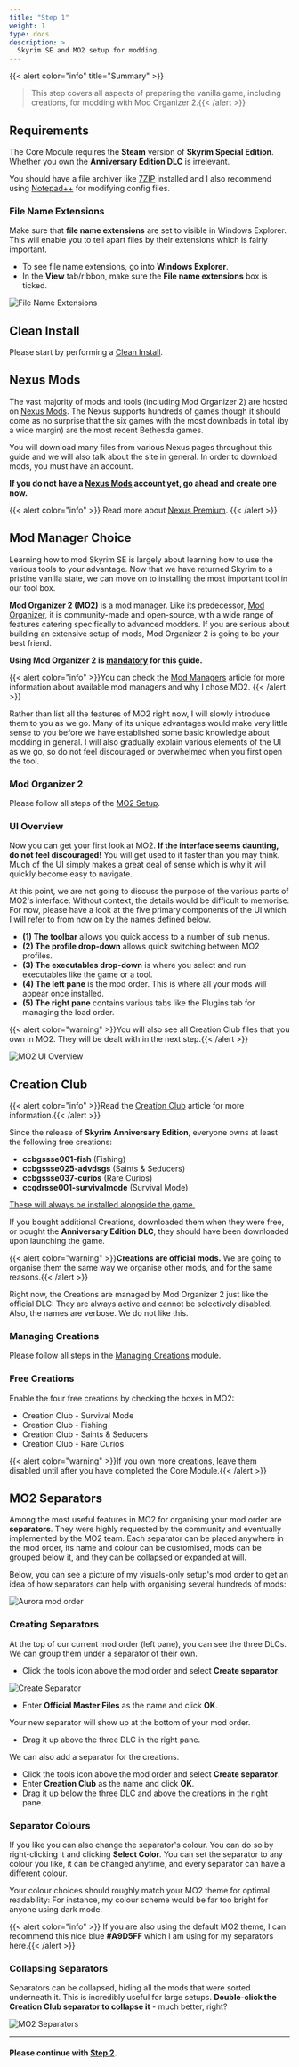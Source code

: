 ```yaml
---
title: "Step 1"
weight: 1
type: docs
description: >
  Skyrim SE and MO2 setup for modding.
---
```


{{< alert color="info" title="Summary" >}}
> This step covers all aspects of preparing the vanilla game, including creations, for modding with Mod Organizer 2.{{< /alert >}}

## Requirements

The Core Module requires the **Steam** version of **Skyrim Special Edition**. Whether you own the **Anniversary Edition DLC** is irrelevant.

You should have a file archiver like [7ZIP](https://www.7-zip.org/) installed and I also recommend using [Notepad++](https://notepad-plus-plus.org/downloads/) for modifying config files.

### File Name Extensions

Make sure that **file name extensions** are set to visible in Windows Explorer. This will enable you to tell apart files by their extensions which is fairly important.

- To see file name extensions, go into **Windows Explorer**.
- In the **View** tab/ribbon, make sure the **File name extensions** box is ticked.

![File Name Extensions](/Pictures/skyforge/beginners-guide/file-name-extensions.png)

## Clean Install

Please start by performing a [Clean Install](/skyforge/modding-resources/clean-install/).

## Nexus Mods

The vast majority of mods and tools (including Mod Organizer 2) are hosted on [Nexus Mods](https://www.nexusmods.com/). The Nexus supports hundreds of games though it should come as no surprise that the six games with the most downloads in total (by a wide margin) are the most recent Bethesda games.

You will download many files from various Nexus pages throughout this guide and we will also talk about the site in general. In order to download mods, you must have an account.

**If you do not have a [Nexus Mods](https://www.nexusmods.com/) account yet, go ahead and create one now.**

{{< alert color="info" >}} Read more about [Nexus Premium](/skyforge/knowledge-base/nexus-premium/). {{< /alert >}}

## Mod Manager Choice

Learning how to mod Skyrim SE is largely about learning how to use the various tools to your advantage. Now that we have returned Skyrim to a pristine vanilla state, we can move on to installing the most important tool in our tool box.

**Mod Organizer 2 (MO2)** is a mod manager. Like its predecessor, [Mod Organizer](https://www.nexusmods.com/skyrim/mods/1334), it is community-made and open-source, with a wide range of features catering specifically to advanced modders. If you are serious about building an extensive setup of mods, Mod Organizer 2 is going to be your best friend.

**Using Mod Organizer 2 is <u>mandatory</u> for this guide.**

{{< alert color="info" >}}You can check the [Mod Managers](/skyforge/knowledge-base/mod-managers/) article for more information about available mod managers and why I chose MO2. {{< /alert >}}

Rather than list all the features of MO2 right now, I will slowly introduce them to you as we go. Many of its unique advantages would make very little sense to you before we have established some basic knowledge about modding in general. I will also gradually explain various elements of the UI as we go, so do not feel discouraged or overwhelmed when you first open the tool.

### Mod Organizer 2

Please follow all steps of the [MO2 Setup](/skyforge/tool-setup/mo2/).

### UI Overview

Now you can get your first look at MO2. **If the interface seems daunting, do not feel discouraged!** You will get used to it faster than you may think. Much of the UI simply makes a great deal of sense which is why it will quickly become easy to navigate.

At this point, we are not going to discuss the purpose of the various parts of MO2's interface: Without context, the details would be difficult to memorise. For now, please have a look at the five primary components of the UI which I will refer to from now on by the names defined below.  

- **(1) The toolbar** allows you quick access to a number of sub menus.
- **(2) The profile drop-down** allows quick switching between MO2 profiles.
- **(3) The executables drop-down** is where you select and run executables like the game or a tool.
- **(4) The left pane** is the mod order. This is where all your mods will appear once installed.
- **(5) The right pane** contains various tabs like the Plugins tab for managing the load order.

{{< alert color="warning" >}}You will also see all Creation Club files that you own in MO2. They will be dealt with in the next step.{{< /alert >}}

![MO2 UI Overview](/Pictures/skyforge/beginners-guide/mo2-ui-overview.png)

## Creation Club

{{< alert color="info" >}}Read the [Creation Club](/skyforge/knowledge-base/creation-club/) article for more information.{{< /alert >}}

Since the release of **Skyrim Anniversary Edition**, everyone owns at least the following free creations:

- **ccbgssse001-fish** (Fishing)
- **ccbgssse025-advdsgs** (Saints & Seducers)
- **ccbgssse037-curios** (Rare Curios)
- **ccqdrsse001-survivalmode** (Survival Mode)

<u>These will always be installed alongside the game.</u>

If you bought additional Creations, downloaded them when they were free, or bought the **Anniversary Edition DLC**, they should have been downloaded upon launching the game.

{{< alert color="warning" >}}**Creations are official mods.** We are going to organise them the same way we organise other mods, and for the same reasons.{{< /alert >}}

Right now, the Creations are managed by Mod Organizer 2 just like the official DLC: They are always active and cannot be selectively disabled. Also, the names are verbose. We do not like this.

### Managing Creations

Please follow all steps in the [Managing Creations](/skyforge/modding-resources/managing-creations/) module.

### Free Creations

Enable the four free creations by checking the boxes in MO2: 

- Creation Club - Survival Mode
- Creation Club - Fishing
- Creation Club - Saints & Seducers
- Creation Club - Rare Curios

{{< alert color="warning" >}}If you own more creations, leave them disabled until after you have completed the Core Module.{{< /alert >}}

## MO2 Separators

Among the most useful features in MO2 for organising your mod order are **separators**. They were highly requested by the community and eventually implemented by the MO2 team. Each separator can be placed anywhere in the mod order, its name and colour can be customised, mods can be grouped below it, and they can be collapsed or expanded at will.

Below, you can see a picture of my visuals-only setup's mod order to get an idea of how separators can help with organising several hundreds of mods:

![Aurora mod order](/Pictures/skyforge/beginners-guide/aurora-mod-order.png)

### Creating Separators

At the top of our current mod order (left pane), you can see the three DLCs. We can group them under a separator of their own.

- Click the tools icon above the mod order and select **Create separator**.

![Create Separator](/Pictures/skyforge/mo2-create-separator.png)

- Enter **Official Master Files** as the name and click **OK**.

Your new separator will show up at the bottom of your mod order.

- Drag it up above the three DLC in the right pane.

We can also add a separator for the creations.

- Click the tools icon above the mod order and select **Create separator**.
- Enter **Creation Club** as the name and click **OK**.
- Drag it up below the three DLC and above the creations in the right pane.

### Separator Colours

If you like you can also change the separator's colour. You can do so by right-clicking it and clicking **Select Color**. You can set the separator to any colour you like, it can be changed anytime, and every separator can have a different colour.

Your colour choices should roughly match your MO2 theme for optimal readability: For instance, my colour scheme would be far too bright for anyone using dark mode.

{{< alert color="info" >}} If you are also using the default MO2 theme, I can recommend this nice blue **#A9D5FF** which I am using for my separators here.{{< /alert >}}

### Collapsing Separators

Separators can be collapsed, hiding all the mods that were sorted underneath it. This is incredibly useful for large setups. **Double-click the Creation Club separator to collapse it** - much better, right?

![MO2 Separators](/Pictures/skyforge/beginners-guide/mo2-separators.png)

---

#### Please continue with [Step 2](/skyforge/beginners-guide/step2/).